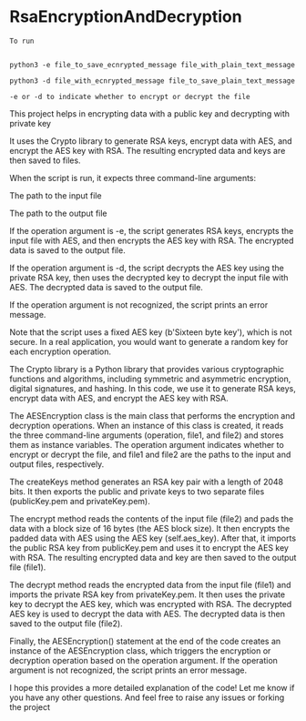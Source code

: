 # RsaEncryptionAndDecryption  
  
    To run
    
    
    python3 -e file_to_save_ecnrypted_message file_with_plain_text_message  

    python3 -d file_with_ecnrypted_message file_to_save_plain_text_message  
    
    -e or -d to indicate whether to encrypt or decrypt the file  

 This project helps in encrypting data with a public key and decrypting with private key

 It uses the Crypto library to generate RSA keys, encrypt data with AES, and encrypt the AES key with RSA. The resulting encrypted data and keys are then saved to files.

When the script is run, it expects three command-line arguments:



The path to the input file  

The path to the output file  

If the operation argument is -e, the script generates RSA keys, encrypts the input file with AES, and then encrypts the AES key with RSA. The encrypted data is saved to the output file.

If the operation argument is -d, the script decrypts the AES key using the private RSA key, then uses the decrypted key to decrypt the input file with AES. The decrypted data is saved to the output file.
  
  
If the operation argument is not recognized, the script prints an error message.

Note that the script uses a fixed AES key (b'Sixteen byte key'), which is not secure. In a real application, you would want to generate a random key for each encryption operation.


The Crypto library is a Python library that provides various cryptographic functions and algorithms, including symmetric and asymmetric encryption, digital signatures, and hashing. In this code, we use it to generate RSA keys, encrypt data with AES, and encrypt the AES key with RSA.

The AESEncryption class is the main class that performs the encryption and decryption operations. When an instance of this class is created, it reads the three command-line arguments (operation, file1, and file2) and stores them as instance variables. The operation argument indicates whether to encrypt or decrypt the file, and file1 and file2 are the paths to the input and output files, respectively.

The createKeys method generates an RSA key pair with a length of 2048 bits. It then exports the public and private keys to two separate files (publicKey.pem and privateKey.pem).

The encrypt method reads the contents of the input file (file2) and pads the data with a block size of 16 bytes (the AES block size). It then encrypts the padded data with AES using the AES key (self.aes_key). After that, it imports the public RSA key from publicKey.pem and uses it to encrypt the AES key with RSA. The resulting encrypted data and key are then saved to the output file (file1).

The decrypt method reads the encrypted data from the input file (file1) and imports the private RSA key from privateKey.pem. It then uses the private key to decrypt the AES key, which was encrypted with RSA. The decrypted AES key is used to decrypt the data with AES. The decrypted data is then saved to the output file (file2).

Finally, the AESEncryption() statement at the end of the code creates an instance of the AESEncryption class, which triggers the encryption or decryption operation based on the operation argument. If the operation argument is not recognized, the script prints an error message.

I hope this provides a more detailed explanation of the code! Let me know if you have any other questions.
And feel free to raise any issues or forking the project
